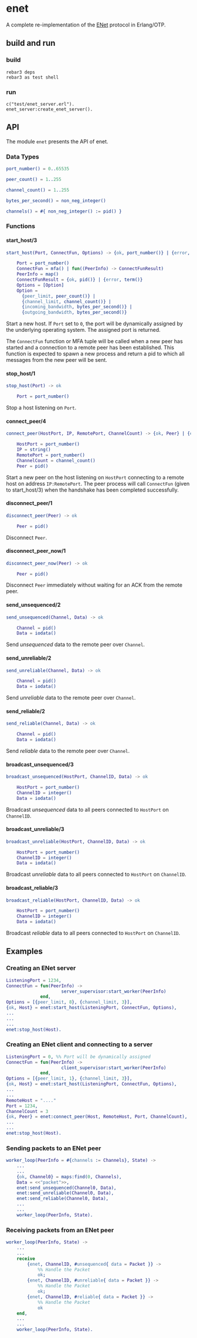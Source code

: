 # enet
A complete re-implementation of the [ENet](http://enet.bespin.org/) protocol in Erlang/OTP.


## build and run
### build
```
rebar3 deps
rebar3 as test shell
```

### run
```
c("test/enet_server.erl").
enet_server:create_enet_server().
```


## API
The module `enet` presents the API of enet.

### Data Types
```erlang
port_number() = 0..65535

peer_count() = 1..255

channel_count() = 1..255

bytes_per_second() = non_neg_integer()

channels() = #{ non_neg_integer() := pid() }
```

### Functions

#### start_host/3
```erlang
start_host(Port, ConnectFun, Options) -> {ok, port_number()} | {error, term()}

    Port = port_number()
    ConnectFun = mfa() | fun((PeerInfo) -> ConnectFunResult)
    PeerInfo = map()
    ConnectFunResult = {ok, pid()} | {error, term()}
    Options = [Option]
    Option =
      {peer_limit, peer_count()} |
      {channel_limit, channel_count()} |
      {incoming_bandwidth, bytes_per_second()} |
      {outgoing_bandwidth, bytes_per_second()}
```
Start a new host. If `Port` set to `0`, the port will be dynamically assigned by the underlying operating system. The assigned port is returned.

The `ConnectFun` function or MFA tuple will be called when a new peer has started and a connection to a remote peer has been established. This function is expected to spawn a new process and return a pid to which all messages from the new peer will be sent.

#### stop_host/1
```erlang
stop_host(Port) -> ok

    Port = port_number()
```
Stop a host listening on `Port`.

#### connect_peer/4
```erlang
connect_peer(HostPort, IP, RemotePort, ChannelCount) -> {ok, Peer} | {error, atom()}

    HostPort = port_number()
    IP = string()
    RemotePort = port_number()
    ChannelCount = channel_count()
    Peer = pid()
```
Start a new peer on the host listening on `HostPort` connecting to a remote host on address `IP:RemotePort`. The peer process will call `ConnectFun` (given to start_host/3) when the handshake has been completed successfully.

#### disconnect_peer/1
```erlang
disconnect_peer(Peer) -> ok

    Peer = pid()
```
Disconnect `Peer`.

#### disconnect_peer_now/1
```erlang
disconnect_peer_now(Peer) -> ok

    Peer = pid()
```
Disconnect `Peer` immediately without waiting for an ACK from the remote peer.

#### send_unsequenced/2
```erlang
send_unsequenced(Channel, Data) -> ok

    Channel = pid()
    Data = iodata()
```
Send *unsequenced* data to the remote peer over `Channel`.

#### send_unreliable/2
```erlang
send_unreliable(Channel, Data) -> ok

    Channel = pid()
    Data = iodata()
```
Send *unreliable* data to the remote peer over `Channel`.

#### send_reliable/2
```erlang
send_reliable(Channel, Data) -> ok

    Channel = pid()
    Data = iodata()
```
Send *reliable* data to the remote peer over `Channel`.

#### broadcast_unsequenced/3
```erlang
broadcast_unsequenced(HostPort, ChannelID, Data) -> ok

    HostPort = port_number()
    ChannelID = integer()
    Data = iodata()
```
Broadcast *unsequenced* data to all peers connected to `HostPort` on `ChannelID`.

#### broadcast_unreliable/3
```erlang
broadcast_unreliable(HostPort, ChannelID, Data) -> ok

    HostPort = port_number()
    ChannelID = integer()
    Data = iodata()
```
Broadcast *unreliable* data to all peers connected to `HostPort` on `ChannelID`.

#### broadcast_reliable/3
```erlang
broadcast_reliable(HostPort, ChannelID, Data) -> ok

    HostPort = port_number()
    ChannelID = integer()
    Data = iodata()
```
Broadcast *reliable* data to all peers connected to `HostPort` on `ChannelID`.

## Examples
### Creating an ENet server
```erlang
ListeningPort = 1234,
ConnectFun = fun(PeerInfo) ->
                     server_supervisor:start_worker(PeerInfo)
             end,
Options = [{peer_limit, 8}, {channel_limit, 3}],
{ok, Host} = enet:start_host(ListeningPort, ConnectFun, Options),
...
...
...
enet:stop_host(Host).
```
### Creating an ENet client and connecting to a server
```erlang
ListeningPort = 0, %% Port will be dynamically assigned
ConnectFun = fun(PeerInfo) ->
                     client_supervisor:start_worker(PeerInfo)
             end,
Options = [{peer_limit, 1}, {channel_limit, 3}],
{ok, Host} = enet:start_host(ListeningPort, ConnectFun, Options),
...
...
RemoteHost = "...."
Port = 1234,
ChannelCount = 3
{ok, Peer} = enet:connect_peer(Host, RemoteHost, Port, ChannelCount),
...
...
enet:stop_host(Host).
```
### Sending packets to an ENet peer
```erlang
worker_loop(PeerInfo = #{channels := Channels}, State) ->
    ...
    ...
    {ok, Channel0} = maps:find(0, Channels),
    Data = <<"packet">>,
    enet:send_unsequenced(Channel0, Data),
    enet:send_unreliable(Channel0, Data),
    enet:send_reliable(Channel0, Data),
    ...
    ...
    worker_loop(PeerInfo, State).
```
### Receiving packets from an ENet peer
```erlang
worker_loop(PeerInfo, State) ->
    ...
    ...
    receive
        {enet, ChannelID, #unsequenced{ data = Packet }} ->
            %% Handle the Packet
            ok;
        {enet, ChannelID, #unreliable{ data = Packet }} ->
            %% Handle the Packet
            ok;
        {enet, ChannelID, #reliable{ data = Packet }} ->
            %% Handle the Packet
            ok
    end,
    ...
    ...
    worker_loop(PeerInfo, State).
```
